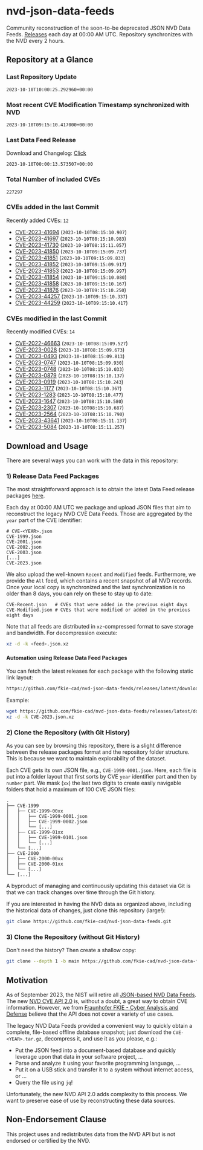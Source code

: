 # nvd-json-data-feeds

Community reconstruction of the soon-to-be deprecated JSON NVD Data Feeds. 
[Releases](https://github.com/fkie-cad/nvd-json-data-feeds/releases/latest) each day at 00:00 AM UTC.
Repository synchronizes with the NVD every 2 hours.

## Repository at a Glance

### Last Repository Update

```plain
2023-10-10T10:00:25.292960+00:00
```

### Most recent CVE Modification Timestamp synchronized with NVD

```plain
2023-10-10T09:15:10.417000+00:00
```

### Last Data Feed Release

Download and Changelog: [Click](https://github.com/fkie-cad/nvd-json-data-feeds/releases/latest)

```plain
2023-10-10T00:00:13.573507+00:00
```

### Total Number of included CVEs

```plain
227297
```

### CVEs added in the last Commit

Recently added CVEs: `12`

* [CVE-2023-41694](CVE-2023/CVE-2023-416xx/CVE-2023-41694.json) (`2023-10-10T08:15:10.907`)
* [CVE-2023-41697](CVE-2023/CVE-2023-416xx/CVE-2023-41697.json) (`2023-10-10T08:15:10.983`)
* [CVE-2023-41730](CVE-2023/CVE-2023-417xx/CVE-2023-41730.json) (`2023-10-10T08:15:11.057`)
* [CVE-2023-41850](CVE-2023/CVE-2023-418xx/CVE-2023-41850.json) (`2023-10-10T09:15:09.737`)
* [CVE-2023-41851](CVE-2023/CVE-2023-418xx/CVE-2023-41851.json) (`2023-10-10T09:15:09.833`)
* [CVE-2023-41852](CVE-2023/CVE-2023-418xx/CVE-2023-41852.json) (`2023-10-10T09:15:09.917`)
* [CVE-2023-41853](CVE-2023/CVE-2023-418xx/CVE-2023-41853.json) (`2023-10-10T09:15:09.997`)
* [CVE-2023-41854](CVE-2023/CVE-2023-418xx/CVE-2023-41854.json) (`2023-10-10T09:15:10.080`)
* [CVE-2023-41858](CVE-2023/CVE-2023-418xx/CVE-2023-41858.json) (`2023-10-10T09:15:10.167`)
* [CVE-2023-41876](CVE-2023/CVE-2023-418xx/CVE-2023-41876.json) (`2023-10-10T09:15:10.250`)
* [CVE-2023-44257](CVE-2023/CVE-2023-442xx/CVE-2023-44257.json) (`2023-10-10T09:15:10.337`)
* [CVE-2023-44259](CVE-2023/CVE-2023-442xx/CVE-2023-44259.json) (`2023-10-10T09:15:10.417`)


### CVEs modified in the last Commit

Recently modified CVEs: `14`

* [CVE-2022-46663](CVE-2022/CVE-2022-466xx/CVE-2022-46663.json) (`2023-10-10T08:15:09.527`)
* [CVE-2023-0028](CVE-2023/CVE-2023-00xx/CVE-2023-0028.json) (`2023-10-10T08:15:09.673`)
* [CVE-2023-0493](CVE-2023/CVE-2023-04xx/CVE-2023-0493.json) (`2023-10-10T08:15:09.813`)
* [CVE-2023-0747](CVE-2023/CVE-2023-07xx/CVE-2023-0747.json) (`2023-10-10T08:15:09.930`)
* [CVE-2023-0748](CVE-2023/CVE-2023-07xx/CVE-2023-0748.json) (`2023-10-10T08:15:10.033`)
* [CVE-2023-0879](CVE-2023/CVE-2023-08xx/CVE-2023-0879.json) (`2023-10-10T08:15:10.137`)
* [CVE-2023-0919](CVE-2023/CVE-2023-09xx/CVE-2023-0919.json) (`2023-10-10T08:15:10.243`)
* [CVE-2023-1177](CVE-2023/CVE-2023-11xx/CVE-2023-1177.json) (`2023-10-10T08:15:10.367`)
* [CVE-2023-1283](CVE-2023/CVE-2023-12xx/CVE-2023-1283.json) (`2023-10-10T08:15:10.477`)
* [CVE-2023-1647](CVE-2023/CVE-2023-16xx/CVE-2023-1647.json) (`2023-10-10T08:15:10.580`)
* [CVE-2023-2307](CVE-2023/CVE-2023-23xx/CVE-2023-2307.json) (`2023-10-10T08:15:10.687`)
* [CVE-2023-2564](CVE-2023/CVE-2023-25xx/CVE-2023-2564.json) (`2023-10-10T08:15:10.790`)
* [CVE-2023-43641](CVE-2023/CVE-2023-436xx/CVE-2023-43641.json) (`2023-10-10T08:15:11.137`)
* [CVE-2023-5084](CVE-2023/CVE-2023-50xx/CVE-2023-5084.json) (`2023-10-10T08:15:11.257`)


## Download and Usage

There are several ways you can work with the data in this repository:

### 1) Release Data Feed Packages

The most straightforward approach is to obtain the latest Data Feed release packages [here](https://github.com/fkie-cad/nvd-json-data-feeds/releases/latest).

Each day at 00:00 AM UTC we package and upload JSON files that aim to reconstruct the legacy NVD CVE Data Feeds.
Those are aggregated by the `year` part of the CVE identifier:

```
# CVE-<YEAR>.json
CVE-1999.json
CVE-2001.json
CVE-2002.json
CVE-2003.json
[...]
CVE-2023.json
```

We also upload the well-known `Recent` and `Modified` feeds.
Furthermore, we provide the `All` feed, which contains a recent snapshot of all NVD records.
Once your local copy is synchronized and the last synchronization is no older than 8 days, you can rely on these to stay up to date:

```plain
CVE-Recent.json   # CVEs that were added in the previous eight days
CVE-Modified.json # CVEs that were modified or added in the previous eight days
```

Note that all feeds are distributed in `xz`-compressed format to save storage and bandwidth.
For decompression execute:

```sh
xz -d -k <feed>.json.xz
```


#### Automation using Release Data Feed Packages

You can fetch the latest releases for each package with the following static link layout:

```sh
https://github.com/fkie-cad/nvd-json-data-feeds/releases/latest/download/CVE-<YEAR>.json.xz
```

Example:

```sh
wget https://github.com/fkie-cad/nvd-json-data-feeds/releases/latest/download/CVE-2023.json.xz
xz -d -k CVE-2023.json.xz
```

### 2) Clone the Repository (with Git History)

As you can see by browsing this repository, there is a slight difference between the release packages format and the repository folder structure.
This is because we want to maintain explorability of the dataset.

Each CVE gets its own JSON file, e.g., `CVE-1999-0001.json`.
Here, each file is put into a folder layout that first sorts by CVE `year` identifier part and then by `number` part.
We mask (`xx`) the last two digits to create easily navigable folders that hold a maximum of 100 CVE JSON files:

```plain
.
├── CVE-1999
│   ├── CVE-1999-00xx
│   │   ├── CVE-1999-0001.json
│   │   ├── CVE-1999-0002.json
│   │   └── [...]
│   ├── CVE-1999-01xx
│   │   ├── CVE-1999-0101.json
│   │   └── [...]
│   └── [...]
├── CVE-2000
│   ├── CVE-2000-00xx
│   ├── CVE-2000-01xx
│   └── [...]
└── [...]
```

A byproduct of managing and continuously updating this dataset via Git is that we can track changes over time through the Git history.

If you are interested in having the NVD data as organized above, including the historical data of changes, just clone this repository (large!):

```sh
git clone https://github.com/fkie-cad/nvd-json-data-feeds.git
```

### 3) Clone the Repository (without Git History)

Don't need the history? Then create a shallow copy:

```sh
git clone --depth 1 -b main https://github.com/fkie-cad/nvd-json-data-feeds.git
```

## Motivation

As of September 2023, the NIST will retire all [JSON-based NVD Data Feeds](https://nvd.nist.gov/vuln/data-feeds#divRetirementBanner-1).
The new [NVD CVE API 2.0](https://nvd.nist.gov/developers/vulnerabilities) is, without a doubt, a great way to obtain CVE information.
However, we from [Fraunhofer FKIE - Cyber Analysis and Defense](https://www.fkie.fraunhofer.de/en/departments/cad.html) believe that the API does not cover a variety of use cases.

The legacy NVD Data Feeds provided a convenient way to quickly obtain a complete, file-based offline database snapshot; just download the `CVE-<YEAR>.tar.gz`, decompress it, and use it as you please, e.g.:

* Put the JSON feed into a document-based database and quickly leverage upon that data in your software project, ...
* Parse and analyze it using your favorite programming language, ...
* Put it on a USB stick and transfer it to a system without internet access, or ...
* Query the file using `jq`!

Unfortunately, the new NVD API 2.0 adds complexity to this process.
We want to preserve ease of use by reconstructing these data sources.

## Non-Endorsement Clause

This project uses and redistributes data from the NVD API but is not endorsed or certified by the NVD.